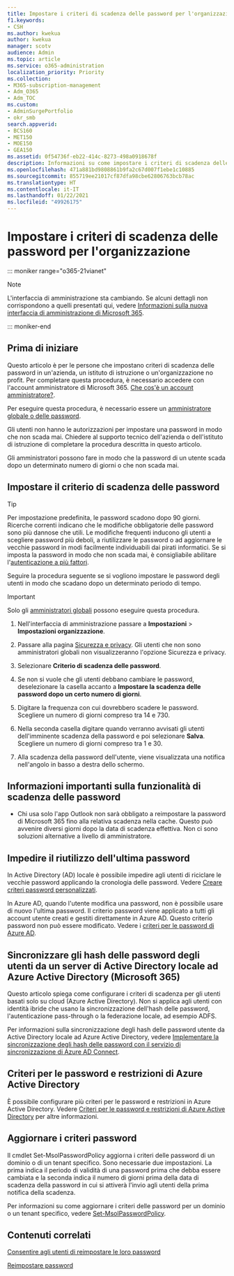 ```yaml
---
title: Impostare i criteri di scadenza delle password per l'organizzazione
f1.keywords:
- CSH
ms.author: kwekua
author: kwekua
manager: scotv
audience: Admin
ms.topic: article
ms.service: o365-administration
localization_priority: Priority
ms.collection:
- M365-subscription-management
- Adm_O365
- Adm_TOC
ms.custom:
- AdminSurgePortfolio
- okr_smb
search.appverid:
- BCS160
- MET150
- MOE150
- GEA150
ms.assetid: 0f54736f-eb22-414c-8273-498a0918678f
description: Informazioni su come impostare i criteri di scadenza delle password per l'organizzazione nell'interfaccia di amministrazione di Microsoft 365.
ms.openlocfilehash: 471a881bd9808861b9fa2c67d007f1ebe1c10885
ms.sourcegitcommit: 855719ee21017cf87dfa98cbe62806763bcb78ac
ms.translationtype: HT
ms.contentlocale: it-IT
ms.lasthandoff: 01/22/2021
ms.locfileid: "49926175"
---
```

# <a name="set-the-password-expiration-policy-for-your-organization"></a>Impostare i criteri di scadenza delle password per l'organizzazione

::: moniker range="o365-21vianet"

> [!NOTE]
> L'interfaccia di amministrazione sta cambiando. Se alcuni dettagli non corrispondono a quelli presentati qui, vedere [Informazioni sulla nuova interfaccia di amministrazione di Microsoft 365](https://docs.microsoft.com/microsoft-365/admin/microsoft-365-admin-center-preview?view=o365-worldwide).

::: moniker-end

## <a name="before-you-begin"></a>Prima di iniziare

Questo articolo è per le persone che impostano criteri di scadenza delle password in un'azienda, un istituto di istruzione o un'organizzazione no profit. Per completare questa procedura, è necessario accedere con l'account amministratore di Microsoft 365. [Che cos'è un account amministratore?](../admin-overview/admin-overview.md).

Per eseguire questa procedura, è necessario essere un [amministratore globale o delle password](../add-users/about-admin-roles.md).

Gli utenti non hanno le autorizzazioni per impostare una password in modo che non scada mai. Chiedere al supporto tecnico dell'azienda o dell'istituto di istruzione di completare la procedura descritta in questo articolo.

Gli amministratori possono fare in modo che la password di un utente scada dopo un determinato numero di giorni o che non scada mai.

## <a name="set-password-expiration-policy"></a>Impostare il criterio di scadenza delle password

> [!Tip]
> Per impostazione predefinita, le password scadono dopo 90 giorni. Ricerche correnti indicano che le modifiche obbligatorie delle password sono più dannose che utili. Le modifiche frequenti inducono gli utenti a scegliere password più deboli, a riutilizzare le password o ad aggiornare le vecchie password in modi facilmente individuabili dai pirati informatici. Se si imposta la password in modo che non scada mai, è consigliabile abilitare l'[autenticazione a più fattori](../security-and-compliance/set-up-multi-factor-authentication.md).

Seguire la procedura seguente se si vogliono impostare le password degli utenti in modo che scadano dopo un determinato periodo di tempo.
> [!IMPORTANT]
> Solo gli [amministratori globali](../add-users/about-admin-roles.md) possono eseguire questa procedura.
  
1. Nell'interfaccia di amministrazione passare a **Impostazioni** \> **Impostazioni organizzazione**.

2. Passare alla pagina <a href="https://go.microsoft.com/fwlink/p/?linkid=2072756" target="_blank">Sicurezza e privacy</a>.
 Gli utenti che non sono amministratori globali non visualizzeranno l'opzione Sicurezza e privacy.
  
3. Selezionare **Criterio di scadenza delle password**.
  
4. Se non si vuole che gli utenti debbano cambiare le password, deselezionare la casella accanto a **Impostare la scadenza delle password dopo un certo numero di giorni**.
  
5. Digitare la frequenza con cui dovrebbero scadere le password. Scegliere un numero di giorni compreso tra 14 e 730.
  
6. Nella seconda casella digitare quando verranno avvisati gli utenti dell'imminente scadenza della password e poi selezionare **Salva**. Scegliere un numero di giorni compreso tra 1 e 30.

7. Alla scadenza della password dell'utente, viene visualizzata una notifica nell'angolo in basso a destra dello schermo.
  
## <a name="important-things-you-need-to-know-about-the-password-expiration-feature"></a>Informazioni importanti sulla funzionalità di scadenza delle password
  
- Chi usa solo l'app Outlook non sarà obbligato a reimpostare la password di Microsoft 365 fino alla relativa scadenza nella cache. Questo può avvenire diversi giorni dopo la data di scadenza effettiva. Non ci sono soluzioni alternative a livello di amministratore.

## <a name="prevent-last-password-from-being-used-again"></a>Impedire il riutilizzo dell'ultima password

In Active Directory (AD) locale è possibile impedire agli utenti di riciclare le vecchie password applicando la cronologia delle password. Vedere [Creare criteri password personalizzati](https://docs.microsoft.com/azure/active-directory-domain-services/password-policy#create-a-custom-password-policy).

In Azure AD, quando l'utente modifica una password, non è possibile usare di nuovo l'ultima password. Il criterio password viene applicato a tutti gli account utente creati e gestiti direttamente in Azure AD. Questo criterio password non può essere modificato. Vedere i [criteri per le password di Azure AD](https://docs.microsoft.com/azure/active-directory/authentication/concept-sspr-policy#password-policies-that-only-apply-to-cloud-user-accounts).

## <a name="synchronize-user-passwords-hashes-from-an-on-premises-active-directory-to-azure-ad-microsoft-365"></a>Sincronizzare gli hash delle password degli utenti da un server di Active Directory locale ad Azure Active Directory (Microsoft 365)

Questo articolo spiega come configurare i criteri di scadenza per gli utenti basati solo su cloud (Azure Active Directory). Non si applica agli utenti con identità ibride che usano la sincronizzazione dell'hash delle password, l'autenticazione pass-through o la federazione locale, ad esempio ADFS.
  
Per informazioni sulla sincronizzazione degli hash delle password utente da Active Directory locale ad Azure Active Directory, vedere [Implementare la sincronizzazione degli hash delle password con il servizio di sincronizzazione di Azure AD Connect](https://docs.microsoft.com/azure/active-directory/hybrid/how-to-connect-password-hash-synchronization).

## <a name="password-policies-and-account-restrictions-in-azure-active-directory"></a>Criteri per le password e restrizioni di Azure Active Directory

È possibile configurare più criteri per le password e restrizioni in Azure Active Directory. Vedere [Criteri per le password e restrizioni di Azure Active Directory](https://docs.microsoft.com/azure/active-directory/authentication/concept-sspr-policy) per altre informazioni.

## <a name="update-password-policy"></a>Aggiornare i criteri password

Il cmdlet Set-MsolPasswordPolicy aggiorna i criteri delle password di un dominio o di un tenant specifico. Sono necessarie due impostazioni. La prima indica il periodo di validità di una password prima che debba essere cambiata e la seconda indica il numero di giorni prima della data di scadenza della password in cui si attiverà l'invio agli utenti della prima notifica della scadenza.

Per informazioni su come aggiornare i criteri delle password per un dominio o un tenant specifico, vedere [Set-MsolPasswordPolicy](https://docs.microsoft.com/powershell/module/msonline/set-msolpasswordpolicy?view=azureadps-1.0).

## <a name="related-content"></a>Contenuti correlati

[Consentire agli utenti di reimpostare le loro password](../add-users/let-users-reset-passwords.md)

[Reimpostare password](../add-users/reset-passwords.md)
